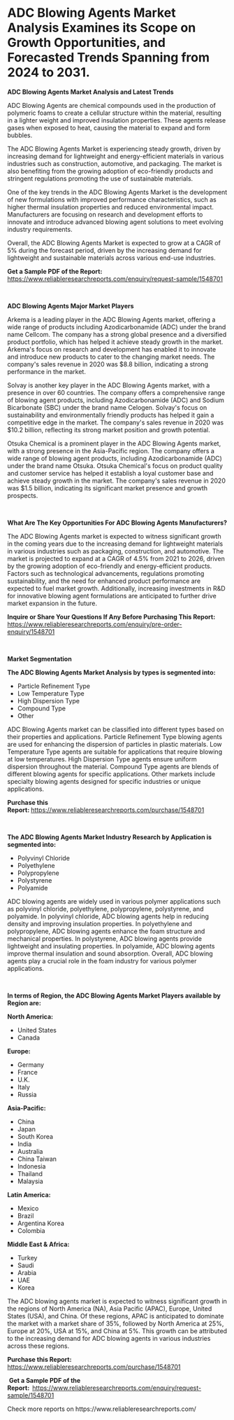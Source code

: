 <p><h1>ADC Blowing Agents Market Analysis Examines its Scope on Growth Opportunities, and Forecasted Trends Spanning from 2024 to 2031.</h1></p><p><strong>ADC Blowing Agents Market Analysis and Latest Trends</strong></p>
<p><p>ADC Blowing Agents are chemical compounds used in the production of polymeric foams to create a cellular structure within the material, resulting in a lighter weight and improved insulation properties. These agents release gases when exposed to heat, causing the material to expand and form bubbles.</p><p>The ADC Blowing Agents Market is experiencing steady growth, driven by increasing demand for lightweight and energy-efficient materials in various industries such as construction, automotive, and packaging. The market is also benefiting from the growing adoption of eco-friendly products and stringent regulations promoting the use of sustainable materials.</p><p>One of the key trends in the ADC Blowing Agents Market is the development of new formulations with improved performance characteristics, such as higher thermal insulation properties and reduced environmental impact. Manufacturers are focusing on research and development efforts to innovate and introduce advanced blowing agent solutions to meet evolving industry requirements.</p><p>Overall, the ADC Blowing Agents Market is expected to grow at a CAGR of 5% during the forecast period, driven by the increasing demand for lightweight and sustainable materials across various end-use industries.</p></p>
<p><strong>Get a Sample PDF of the Report:&nbsp;</strong> <a href="https://www.reliableresearchreports.com/enquiry/request-sample/1548701">https://www.reliableresearchreports.com/enquiry/request-sample/1548701</a></p>
<p>&nbsp;</p>
<p><strong>ADC Blowing Agents Major Market Players</strong></p>
<p><p>Arkema is a leading player in the ADC Blowing Agents market, offering a wide range of products including Azodicarbonamide (ADC) under the brand name Cellcom. The company has a strong global presence and a diversified product portfolio, which has helped it achieve steady growth in the market. Arkema's focus on research and development has enabled it to innovate and introduce new products to cater to the changing market needs. The company's sales revenue in 2020 was $8.8 billion, indicating a strong performance in the market.</p><p>Solvay is another key player in the ADC Blowing Agents market, with a presence in over 60 countries. The company offers a comprehensive range of blowing agent products, including Azodicarbonamide (ADC) and Sodium Bicarbonate (SBC) under the brand name Celogen. Solvay's focus on sustainability and environmentally friendly products has helped it gain a competitive edge in the market. The company's sales revenue in 2020 was $10.2 billion, reflecting its strong market position and growth potential.</p><p>Otsuka Chemical is a prominent player in the ADC Blowing Agents market, with a strong presence in the Asia-Pacific region. The company offers a wide range of blowing agent products, including Azodicarbonamide (ADC) under the brand name Otsuka. Otsuka Chemical's focus on product quality and customer service has helped it establish a loyal customer base and achieve steady growth in the market. The company's sales revenue in 2020 was $1.5 billion, indicating its significant market presence and growth prospects.</p></p>
<p>&nbsp;</p>
<p><strong>What Are The Key Opportunities For ADC Blowing Agents Manufacturers?</strong></p>
<p><p>The ADC Blowing Agents market is expected to witness significant growth in the coming years due to the increasing demand for lightweight materials in various industries such as packaging, construction, and automotive. The market is projected to expand at a CAGR of 4.5% from 2021 to 2026, driven by the growing adoption of eco-friendly and energy-efficient products. Factors such as technological advancements, regulations promoting sustainability, and the need for enhanced product performance are expected to fuel market growth. Additionally, increasing investments in R&D for innovative blowing agent formulations are anticipated to further drive market expansion in the future.</p></p>
<p><strong>Inquire or Share Your Questions If Any Before Purchasing This Report:</strong> <a href="https://www.reliableresearchreports.com/enquiry/pre-order-enquiry/1548701">https://www.reliableresearchreports.com/enquiry/pre-order-enquiry/1548701</a></p>
<p>&nbsp;</p>
<p><strong>Market Segmentation</strong></p>
<p><strong>The ADC Blowing Agents Market Analysis by types is segmented into:</strong></p>
<p><ul><li>Particle Refinement Type</li><li>Low Temperature Type</li><li>High Dispersion Type</li><li>Compound Type</li><li>Other</li></ul></p>
<p><p>ADC Blowing Agents market can be classified into different types based on their properties and applications. Particle Refinement Type blowing agents are used for enhancing the dispersion of particles in plastic materials. Low Temperature Type agents are suitable for applications that require blowing at low temperatures. High Dispersion Type agents ensure uniform dispersion throughout the material. Compound Type agents are blends of different blowing agents for specific applications. Other markets include specialty blowing agents designed for specific industries or unique applications.</p></p>
<p><strong>Purchase this Report:&nbsp;</strong><a href="https://www.reliableresearchreports.com/purchase/1548701">https://www.reliableresearchreports.com/purchase/1548701</a></p>
<p>&nbsp;</p>
<p><strong>The ADC Blowing Agents Market Industry Research by Application is segmented into:</strong></p>
<p><ul><li>Polyvinyl Chloride</li><li>Polyethylene</li><li>Polypropylene</li><li>Polystyrene</li><li>Polyamide</li></ul></p>
<p><p>ADC blowing agents are widely used in various polymer applications such as polyvinyl chloride, polyethylene, polypropylene, polystyrene, and polyamide. In polyvinyl chloride, ADC blowing agents help in reducing density and improving insulation properties. In polyethylene and polypropylene, ADC blowing agents enhance the foam structure and mechanical properties. In polystyrene, ADC blowing agents provide lightweight and insulating properties. In polyamide, ADC blowing agents improve thermal insulation and sound absorption. Overall, ADC blowing agents play a crucial role in the foam industry for various polymer applications.</p></p>
<p>&nbsp;</p>
<p><strong>In terms of Region, the ADC Blowing Agents Market Players available by Region are:</strong></p>
<p>
    <p> <strong> North America: </strong>
        <ul>
            <li>United States</li>
            <li>Canada</li>
        </ul>
        </p> 
    <p> <strong> Europe: </strong>
        <ul>
            <li>Germany</li>
            <li>France</li>
            <li>U.K.</li>
            <li>Italy</li>
            <li>Russia</li>
        </ul>
        </p> 
    <p> <strong> Asia-Pacific: </strong>
        <ul>
            <li>China</li>
            <li>Japan</li>
            <li>South Korea</li>
            <li>India</li>
            <li>Australia</li>
            <li>China Taiwan</li>
            <li>Indonesia</li>
            <li>Thailand</li>
            <li>Malaysia</li>
        </ul>
        </p> 
    <p> <strong> Latin America: </strong>
        <ul>
            <li>Mexico</li>
            <li>Brazil</li>
            <li>Argentina Korea</li>
            <li>Colombia</li>
        </ul>
        </p> 
    <p> <strong> Middle East & Africa: </strong>
        <ul>
            <li>Turkey</li>
            <li>Saudi</li>
            <li>Arabia</li>
            <li>UAE</li>
            <li>Korea</li>
        </ul>
    </p>
    </p>
<p><p>The ADC blowing agents market is expected to witness significant growth in the regions of North America (NA), Asia Pacific (APAC), Europe, United States (USA), and China. Of these regions, APAC is anticipated to dominate the market with a market share of 35%, followed by North America at 25%, Europe at 20%, USA at 15%, and China at 5%. This growth can be attributed to the increasing demand for ADC blowing agents in various industries across these regions.</p></p>
<p><strong>Purchase this Report: </strong><a href="https://www.reliableresearchreports.com/purchase/1548701">https://www.reliableresearchreports.com/purchase/1548701</a></p>
<p>&nbsp;<strong>Get a Sample PDF of the Report:&nbsp;&nbsp;</strong><a href="https://www.reliableresearchreports.com/enquiry/request-sample/1548701">https://www.reliableresearchreports.com/enquiry/request-sample/1548701</a></p>
<p><strong></strong></p>
<p>Check more reports on https://www.reliableresearchreports.com/</p>